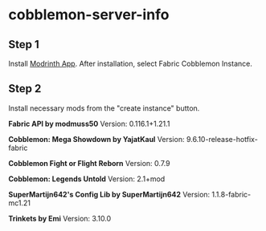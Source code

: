 # cobblemon-server-info

## Step 1
Install [Modrinth App](https://modrinth.com/app).
After installation, select Fabric Cobblemon Instance. 

## Step 2
Install necessary mods from the "create instance" button.

**Fabric API by modmuss50** Version: 0.116.1+1.21.1  

**Cobblemon: Mega Showdown by YajatKaul** Version: 9.6.10-release-hotfix-fabric  

**Cobblemon Fight or Flight Reborn** Version: 0.7.9  

**Cobblemon: Legends Untold** Version: 2.1+mod  

**SuperMartijn642's Config Lib by SuperMartijn642** Version: 1.1.8-fabric-mc1.21  

**Trinkets by Emi** Version: 3.10.0  

